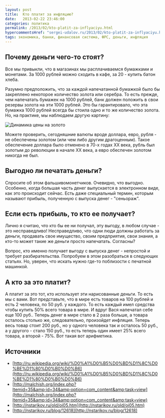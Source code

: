 ```yaml
---
layout: post
title:  Кто платит за инфляцию?
date:   2013-02-22 23:46:00
categories: политика
permalink: /2013/02/kto-platit-za-inflyaciyu.html
hypercommentsHref: "sergei-udalov.ru/2013/02/kto-platit-za-inflyaciyu.html"
tags: экономика, банки, финансовая система, ФРС, деньги, инфляция
---
```


## Почему деньги чего-то стоят?

Все мы привыкли, что в магазинах мы расплачиваемся бумажками и монетами. За 1000 рублей можно сходить в кафе, за 20 - купить батон хлеба.

Разумно предположить, что за каждой напечатанной бумажкой было бы закреплено некоторое количество золота или серебра. То есть прежде, чем напечатать бумажек на 1000 рублей, банк должен положить в свои резервы золота на эти 1000 рублей. Это бы гарантировало, что эта бумажка 1000 рублей всегда бы стоила одно и то же количество золота. Но, на практике, мы наблюдаем другую картину:

![Динамика цены на золото](/images/posts/kto-platit-za-inflyaciu/gold_15_year_o_usd.png "Динамика цены на золото")

Можете проверить, сегодняшние валюты вроде доллара, евро, рубля - не обеспечены золотом (или чем либо другим драгоценным). Такое обеспечение доллара было отменено в 70-х годах XX века, рубль был золотым до революции в начале XX века, а евро обеспечен золотом никогда не был.

## Выгодно ли печатать деньги?

Спросите об этом фальшивомонетчиков. Очевидно, что выгодно. Особенно, когда большая часть денег выпускается в электронном виде, как это происходит сейчас. Есть даже специальный термин, которым называют прибыль, полученную с выпуска денег - "сеньораж".

## Если есть прибыль, то кто ее получает?

Лично я считаю, что кто бы ее ни получал, эту выгоду, в любом случае - это несправедливо! Несправедливо, что одни люди должны работать за деньги, продавать свое имущество, своим предприятия, свои знания, а кто-то может такие же деньги просто напечатать. Согласны?

Вопрос, кто именно получает выгоду с выпуска денег - непростой и требует разбирательства. Попробуем в этом разобраться в следующих статьях. Но, уверен, что искать нужно где-то поблизости с печатной машинкой.

## А кто за это платит?

А платит за это тот, кто использует эти нарисованные деньги. То есть мы с вами. Вот представьте, что в мире есть товаров на 100 рублей и есть 2 человека, по 50 руб. у каждого. То есть каждый имел средства чтобы купить 50% всего товара в мире. И вдруг Вася напечатал себе еще 100 руб.. Теперь денег в мире стало в 2 раза больше, а товара осталось столько же, следовательно, произойдет инфляция. Теперь весь товар стоит 200 руб., но у одного человека так и осталось 50 руб., а у другого - стало 150 руб., то есть теперь один имеет 25% всего товара, а второй - 75%. Вот такая вот арифметика.

## Источники

  * [http://ru.wikipedia.org/wiki/%D0%A1%D0%B5%D0%BD%D1%8C%D0%BE%D1%80%D0%B0%D0%B6](http://ru.wikipedia.org/wiki/%D0%A1%D0%B5%D0%BD%D1%8C%D0%BE%D1%80%D0%B0%D0%B6)
  * [http://malchish.org/index.php?Itemid=35&amp;id=34&amp;option=com_content&amp;task=view](http://malchish.org/index.php?Itemid=35&amp;id=34&amp;option=com_content&amp;task=view)
  * [http://nstarikov.ru/old/oi05.htm](http://nstarikov.ru/old/oi05.htm)
  * [http://nstarikov.ru/blog/12618](http://nstarikov.ru/blog/12618)

